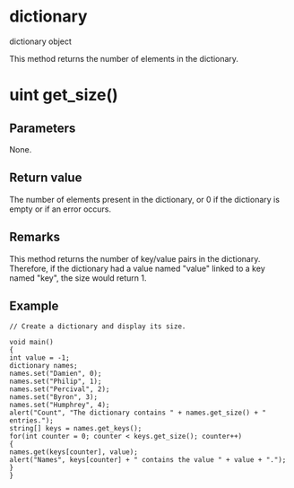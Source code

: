 # dictionary

dictionary object

  


This method returns the number of elements in the dictionary.

# uint get_size()

## Parameters

None.

## Return value

The number of elements present in the dictionary, or 0 if the dictionary is empty or if an error occurs.

## Remarks

This method returns the number of key/value pairs in the dictionary. Therefore, if the dictionary had a value named "value" linked to a key named "key", the size would return 1.

## Example


```
// Create a dictionary and display its size.

void main()
{
int value = -1;
dictionary names;
names.set("Damien", 0);
names.set("Philip", 1);
names.set("Percival", 2);
names.set("Byron", 3);
names.set("Humphrey", 4);
alert("Count", "The dictionary contains " + names.get_size() + " entries.");
string[] keys = names.get_keys();
for(int counter = 0; counter < keys.get_size(); counter++)
{
names.get(keys[counter], value);
alert("Names", keys[counter] + " contains the value " + value + ".");
}
}

```
